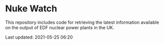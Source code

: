 # Nuke Watch

This repository includes code for retrieving the latest information available on the output of EDF nuclear power plants in the UK.

Last updated: 2021-05-25 06:20